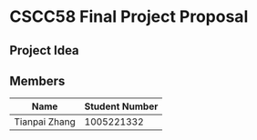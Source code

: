 # CSCC58 Final Project Proposal

## Project Idea

## Members

| Name          | Student Number |
| ------------- | -------------- |
| Tianpai Zhang | 1005221332     |
